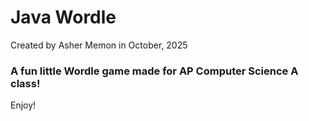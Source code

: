 # Java Wordle

Created by Asher Memon in October, 2025

### A fun little Wordle game made for AP Computer Science A class!

Enjoy!

